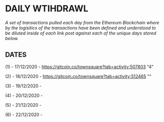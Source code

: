 # DAILY WTIHDRAWL

###### A set of transactions pulled each day from the Ethereum Blockchain where by the logisitics of the transactions have been defined and understood to be diluted inside of each link post against each of the unique days stored below.

## DATES

(1) - 17/12/2020 - https://gitcoin.co/townsquare?tab=activity:507803 "4"

(2) - 18/12/2020 - https://gitcoin.co/townsquare?tab=activity:512465 ""

(3) - 19/12/2020 - 

(4) - 20/12/2020 -

(5) - 21/12/2020 - 

(6) - 22/12/2020 -